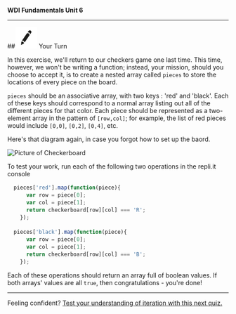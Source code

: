 **WDI Fundamentals Unit 6**

---

##![Your Turn](../assets/exercise.png) Your Turn

In this exercise, we'll return to our checkers game one last time. This time, however, we won't be writing a function; instead, your mission, should you choose to accept it, is to create a nested array called `pieces` to store the locations of every piece on the board.

`pieces` should be an associative array, with two keys : 'red' and 'black'. Each of these keys should correspond to a normal array listing out all of the different pieces for that color. Each piece should be represented as a two-element array in the pattern of `[row,col]`; for example, the list of red pieces would include `[0,0]`, `[0,2]`, `[0,4]`, etc.

Here's that diagram again, in case you forgot how to set up the baord.

![Picture of Checkerboard](http://www.maniacworld.com/Checkers/checkers.jpg)

To test your work, run each of the following two operations in the repli.it console

```javascript
  pieces['red'].map(function(piece){
      var row = piece[0];
      var col = piece[1];
      return checkerboard[row][col] === 'R';
    });

  pieces['black'].map(function(piece){
      var row = piece[0];
      var col = piece[1];
      return checkerboard[row][col] === 'B';
    });
```

Each of these operations should return an array full of boolean values. If both arrays' values are all `true`, then congratulations - you're done!

---

Feeling confident? [Test your understanding of iteration with this next quiz.](09_quiz.md)
